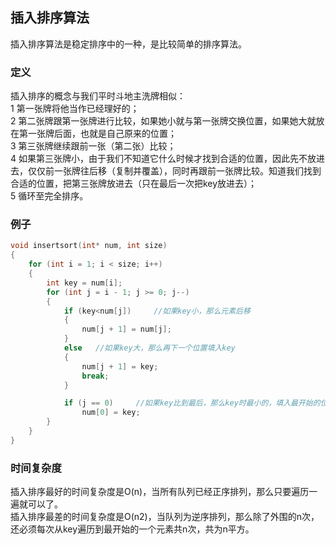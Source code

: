 ## 插入排序算法
插入排序算法是稳定排序中的一种，是比较简单的排序算法。   
### 定义
插入排序的概念与我们平时斗地主洗牌相似：  
1 第一张牌将他当作已经理好的；   
2 第二张牌跟第一张牌进行比较，如果她小就与第一张牌交换位置，如果她大就放在第一张牌后面，也就是自己原来的位置；   
3 第三张牌继续跟前一张（第二张）比较；   
4 如果第三张牌小，由于我们不知道它什么时候才找到合适的位置，因此先不放进去，仅仅前一张牌往后移（复制并覆盖），同时再跟前一张牌比较。知道我们找到合适的位置，把第三张牌放进去（只在最后一次把key放进去）；   
5 循环至完全排序。   
### 例子
```c
void insertsort(int* num, int size)   
{   
	for (int i = 1; i < size; i++)  
	{    
		int key = num[i];   
		for (int j = i - 1; j >= 0; j--)   
		{   
			if (key<num[j])		//如果key小，那么元素后移   
			{   
				num[j + 1] = num[j];   
			}   
			else   //如果key大，那么再下一个位置填入key   
			{   
				num[j + 1] = key;  
				break;   
			}   

			if (j == 0)		//如果key比到最后，那么key时最小的，填入最开始的位置   
				num[0] = key;   
		}   
	}  
}   
```   
### 时间复杂度
插入排序最好的时间复杂度是O(n)，当所有队列已经正序排列，那么只要遍历一遍就可以了。   
插入排序最差的时间复杂度是O(n2)，当队列为逆序排列，那么除了外围的n次，还必须每次从key遍历到最开始的一个元素共n次，共为n平方。   